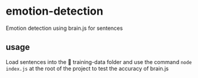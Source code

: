 # emotion-detection

Emotion detection using brain.js for sentences

## usage

Load sentences into the 📂 training-data folder and use the command `node index.js` at the root of the project to test the accuracy of brain.js
